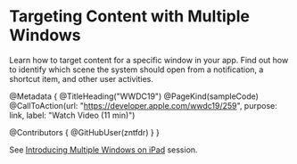 # Targeting Content with Multiple Windows

Learn how to target content for a specific window in your app. Find out how to identify which scene the system should open from a notification, a shortcut item, and other user activities.

@Metadata {
   @TitleHeading("WWDC19")
   @PageKind(sampleCode)
   @CallToAction(url: "https://developer.apple.com/wwdc19/259", purpose: link, label: "Watch Video (11 min)")

   @Contributors {
      @GitHubUser(zntfdr)
   }
}



See [Introducing Multiple Windows on iPad](../212/) session.